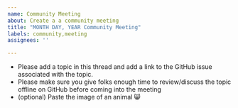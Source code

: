 ```yaml
---
name: Community Meeting
about: Create a a community meeting
title: "MONTH DAY, YEAR Community Meeting"
labels: community,meeting
assignees: ''

---
```


- Please add a topic in this thread and add a link to the GitHub issue associated with the topic.
- Please make sure you give folks enough time to review/discuss the topic offline on GitHub before coming into the meeting
- (optional) Paste the image of an animal 😸
